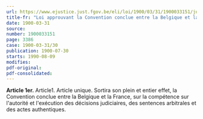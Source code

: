 ```yaml
---
url: https://www.ejustice.just.fgov.be/eli/loi/1900/03/31/1900033151/justel
title-fr: "Loi approuvant la Convention conclue entre la Belgique et la France sur la compétence judiciaire, sur l'autorité et l'exécution des décisions judiciaires, des sentences arbitrales et des actes authentiques."
date: 1900-03-31
source:
number: 1900033151
page: 3386
case: 1900-03-31/30
publication: 1900-07-30
starts: 1990-08-09
modifies:
pdf-original:
pdf-consolidated:
---
```


**Article 1er.** Article1. Article unique. Sortira son plein et entier effet, la Convention conclue entre la Belgique et la France, sur la compétence sur l'autorité et l'exécution des décisions judiciaires, des sentences arbitrales et des actes authentiques.
